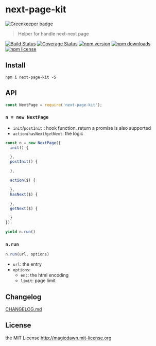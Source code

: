 # next-page-kit

[![Greenkeeper badge](https://badges.greenkeeper.io/magicdawn/next-page-kit.svg)](https://greenkeeper.io/)
> Helper for handle next-next page

[![Build Status](https://img.shields.io/travis/magicdawn/next-page-kit.svg?style=flat-square)](https://travis-ci.org/magicdawn/next-page-kit)
[![Coverage Status](https://img.shields.io/coveralls/magicdawn/next-page-kit.svg?style=flat-square)](https://coveralls.io/github/magicdawn/next-page-kit?branch=master)
[![npm version](https://img.shields.io/npm/v/next-page-kit.svg?style=flat-square)](https://www.npmjs.com/package/next-page-kit)
[![npm downloads](https://img.shields.io/npm/dm/next-page-kit.svg?style=flat-square)](https://www.npmjs.com/package/next-page-kit)
[![npm license](https://img.shields.io/npm/l/next-page-kit.svg?style=flat-square)](http://magicdawn.mit-license.org)

## Install
```shell
npm i next-page-kit -S
```

## API
```js
const NextPage = require('next-page-kit');
```

### `n = new NextPage`
- `init`/`postInit` : hook function. return a promise is also supported
- `action`/`hasNext`/`getNext`: the logic

```js
const n = new NextPage({
  init() {

  },
  postInit() {

  },

  action($) {

  },
  hasNext($) {

  },
  getNext($) {

  }
});

yield n.run()
```

### `n.run`

```js
n.run(url, options)
```

- `url`: the entry
- `options`:
  - `enc`: the html encoding
  - `limit`: page limit

## Changelog
[CHANGELOG.md](CHANGELOG.md)

## License
the MIT License http://magicdawn.mit-license.org